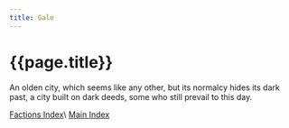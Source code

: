 ```yaml
---
title: Gale
---
```


# {{page.title}}

An olden city, which seems like any other, but its normalcy hides its dark past, a city built on dark deeds, some who still prevail to this day.

[Factions Index](../Summary)\\
[Main Index](../../index)
